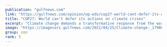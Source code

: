 ```yaml
---
publication: "gulfnews.com"
link: "https://gulfnews.com/opinion/op-eds/cop27-world-cant-defer-its-actions-on-climate-crises-1.91640563"
title: "COP27: World can’t defer its actions on climate crises"
excerpt: "Climate change demands a transformative response from the world’s most powerful countries"
image: "https://imagevars.gulfnews.com/2021/04/25/Climate-change-_179089dd92d_medium.jpg"
group: con
rank: 5
---
```

